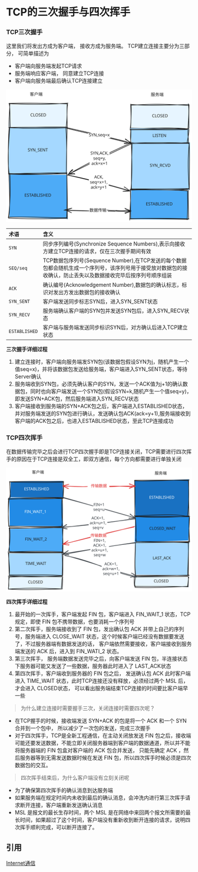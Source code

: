 # TCP的三次握手与四次挥手

### TCP三次握手

这里我们将发出方成为客户端， 接收方成为服务端。 TCP建立连接主要分为三部分， 可简单描述为

- 客户端向服务端发起TCP请求
- 服务端响应客户端， 同意建立TCP连接
- 客户端向服务端最后确认TCP连接建立

![TCP三次握手](/svg/三次握手.svg)

|术语|含义|
|:--|:--|
|`SYN`|同步序列编号(Synchronize Sequence Numbers),表示向接收方建立TCP连接的请求，仅在三次握手期间有效|
|`SEQ/seq`|TCP数据包序列号(Sequence Number),在TCP发送的每个数据包都会随机生成一个序列号，该序列号用于接受放对数据包的接收确认，防止丢失以及数据接收完毕后按序列号顺序组装|
|`ACK`|确认编号(Acknowledgement Number),数据包的确认标志，标识对发出方发出数据包的接收确认|
|`SYN_SENT`|客户端发送同步标志SYN后，进入SYN_SENT状态|
|`SYN_RECV`|服务端确认客户端的SYN包并发送SYN包后，进入SYN_RECV状态|
|`ESTABLISHED`|客户端与服务端发送同步标识SYN后，对方确认后进入TCP建立状态|

**三次握手详细过程**

1. 建立连接时，客户端向服务端发SYN包(该数据包假设SYN为j，随机产生一个值seq=x)，并将该数据包发送给服务端，客户端进入SYN_SENT状态，等待Server确认
2. 服务端收到SYN包，必须先确认客户的SYN，发送一个ACK值为j+1的确认数据包，同时也向客户端发送一个SYN包(假设SYN=k,随机产生一个值seq=y)，即发送SYN+ACK包，然后服务端进入SYN_RECV状态
3. 客户端接收到服务端的SYN+ACK包之后，客户端进入ESTABLISHED状态，并对服务端发送的SYN包进行确认，发送确认包ACK(ack=y+1),服务端接收到客户端的ACK包之后，也进入ESTABLISHED状态，至此TCP连接成功

### TCP四次挥手

在数据传输完毕之后会进行TCP四次握手即是TCP连接关闭，TCP需要进行四次挥手的原因在于TCP连接是双全工，即双方通信，每个方向都需要进行单独关闭

![TCP四次挥手](/svg/四次挥手.svg)

**四次挥手详细过程**

1. 最开始的一次挥手，客户端发起 FIN 包，客户端进入 FIN_WAIT_1 状态，TCP规定，即使 FIN 包不携带数据，也要消耗一个序列号
2. 第二次挥手，服务端接收到了 FIN 包，发出确认包 ACK 并带上自己的序列号，服务端进入 CLOSE_WAIT 状态，这个时候客户端已经没有数据要发送了，不过服务器端有数据发送的话，
客户端依然需要接收，客户端接收到服务端发送的 ACK 后，进入到 FIN_WATI_2 状态。
3. 第三次挥手， 服务端数据发送完毕之后，向客户端发送 FIN 包，半连接状态下服务器可能又发送了一些数据，服务器此时进入了 LAST_ACK状态
4. 第四次挥手，客户端收到服务器的 FIN 包之后， 发送确认包 ACK 此时客户端进入 TIME_WAIT 状态，此时TCP连接还没有释放，必须经过两个 MSL 后，才会进入 CLOSED状态，
可以看出服务端结束TCP连接的时间要比客户端早一些

> 为什么建立连接时需要握手三次，关闭连接时需要四次呢？

- 在TCP握手的时候，接收端发送 SYN+ACK 的包是将一个 ACK 和一个 SYN 合并到一个包中， 所以减少了一次包的发送，完成三次握手
- 对于四次挥手，TCP是全新工程通信，在主动关闭放发送 FIN 包之后，接收端可能还要发送数据，不能立即关闭服务器端到客户端的数据通道，所以并不能将服务器端的 FIN 包盒对客户端的
ACK 包合并发送， 只能先确定 ACK ，然后服务器等到无需发送数据时候在发送 FIN 包，所以四次挥手时候必须是四次数据包的交互。

> 四次挥手结束后，为什么客户端没有立刻关闭呢

- 为了确保第四次挥手的确认消息到达服务端
- 如果服务端在规定时间内未收到最后的确认消息，会冲洗内进行第三次挥手请求断开连接，客户端重新发送确认消息
- MSL 是报文的最长生存时间，两个 MSL 是在网络中来回两个报文所需要的最长时间，如果超过了这个时间，客户端没有重新收到断开连接的请求，说明四次挥手顺利完成，可以断开连接了。

## 引用

[Internet通信](https://heyingye.github.io/2018/03/02/Internet%E9%80%9A%E4%BF%A1%EF%BC%88%E4%BA%8C%EF%BC%89/)
